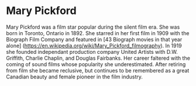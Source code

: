 # Mary Pickford
Mary Pickford was a film star popular during the silent film era. She was born in Toronto, Ontario in 1892. She starred in her first film in 1909 with the Biograph Film Company and featured in [43 Biograph movies in that year alone] (https://en.wikipedia.org/wiki/Mary_Pickford_filmography).
In 1919 she founded independant production company United Artists with D.W. Griffith, Charlie Chaplin, and Douglas Fairbanks. 
Her career faltered with the coming of sound films whose popularity she underestimated. After retiring from film she became reclusive, but continues to be remembered as a great Canadian beauty and female pioneer in the film industry.
